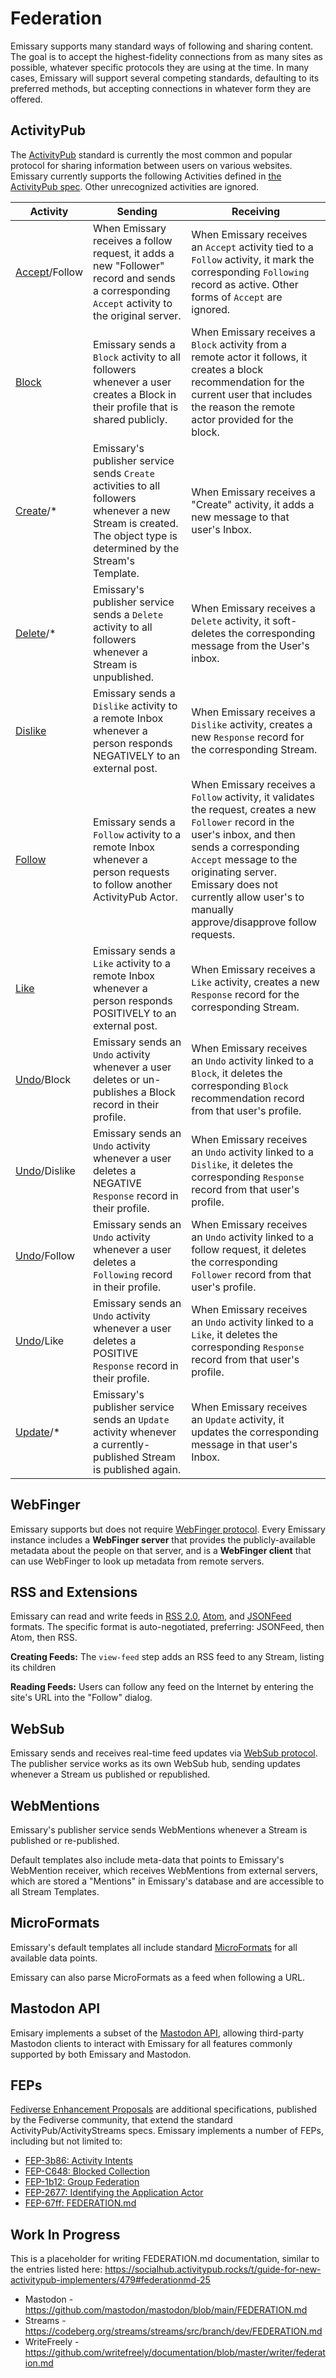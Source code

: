 # Federation

Emissary supports many standard ways of following and sharing content.  The goal is to accept the highest-fidelity connections from as many sites as possible, whatever specific protocols they are using at the time.  In many cases, Emissary will support several competing standards, defaulting to its preferred methods, but accepting connections in whatever form they are offered.

## ActivityPub

The [ActivityPub](https://activitypub.rocks) standard is currently the most common and popular protocol for sharing information between users on various websites.  Emissary currently supports the following Activities defined in [the ActivityPub spec](https://www.w3.org/TR/activitypub).  Other unrecognized activities are ignored.

| Activity | Sending | Receiving |
| -------- | ------- | --------- |
| [Accept](https://www.w3.org/TR/activitypub/#accept-activity-inbox)/Follow | When Emissary receives a follow request, it adds a new "Follower" record and sends a corresponding `Accept` activity to the original server. | When Emissary receives an `Accept` activity tied to a `Follow` activity, it mark the corresponding `Following` record as active. Other forms of `Accept` are ignored.|
| [Block](https://www.w3.org/TR/activitystreams-vocabulary/#dfn-block) | Emissary sends a `Block` activity to all followers whenever a user creates a Block in their profile that is shared publicly. | When Emissary receives a `Block` activity from a remote actor it follows, it creates a block recommendation for the current user that includes the reason the remote actor provided for the block. |
| [Create](https://www.w3.org/TR/activitypub/#create-activity-inbox)/* | Emissary's publisher service sends `Create` activities to all followers whenever a new Stream is created.  The object type is determined by the Stream's Template. | When Emissary receives a "Create" activity, it adds a new message to that user's Inbox. |
| [Delete](https://www.w3.org/TR/activitypub/#delete-activity-outbox)/* | Emissary's publisher service sends a `Delete` activity to all followers whenever a Stream is unpublished. | When Emissary receives a `Delete` activity, it soft-deletes the corresponding message from the User's inbox. |
| [Dislike](https://www.w3.org/TR/activitystreams-vocabulary/#dfn-dislike) | Emissary sends a `Dislike` activity to a remote Inbox whenever a person responds NEGATIVELY to an external post. | When Emissary receives a `Dislike` activity, creates a new `Response` record for the corresponding Stream. |
| [Follow](https://www.w3.org/TR/activitypub/#follow-activity-outbox) | Emissary sends a `Follow` activity to a remote Inbox whenever a person requests to follow another ActivityPub Actor. | When Emissary receives a `Follow` activity, it validates the request, creates a new `Follower` record in the user's inbox, and then sends a corresponding `Accept` message to the originating server.  Emissary does not currently allow user's to manually approve/disapprove follow requests. |
| [Like](https://www.w3.org/TR/activitystreams-vocabulary/#dfn-like) | Emissary sends a `Like` activity to a remote Inbox whenever a person responds POSITIVELY to an external post. | When Emissary receives a `Like` activity, creates a new `Response` record for the corresponding Stream. |
| [Undo](https://www.w3.org/TR/activitypub/#undo-activity-outbox)/Block | Emissary sends an `Undo` activity whenever a user deletes or un-publishes a Block record in their profile. | When Emissary receives an `Undo` activity linked to a `Block`, it deletes the corresponding `Block` recommendation record from that user's profile. |
| [Undo](https://www.w3.org/TR/activitypub/#undo-activity-outbox)/Dislike | Emissary sends an `Undo` activity whenever a user deletes a NEGATIVE `Response` record in their profile. | When Emissary receives an `Undo` activity linked to a `Dislike`, it deletes the corresponding `Response` record from that user's profile. |
| [Undo](https://www.w3.org/TR/activitypub/#undo-activity-outbox)/Follow | Emissary sends an `Undo` activity whenever a user deletes a `Following` record in their profile. | When Emissary receives an `Undo` activity linked to a follow request, it deletes the corresponding `Follower` record from that user's profile. |
| [Undo](https://www.w3.org/TR/activitypub/#undo-activity-outbox)/Like | Emissary sends an `Undo` activity whenever a user deletes a POSITIVE `Response` record in their profile. | When Emissary receives an `Undo` activity linked to a `Like`, it deletes the corresponding `Response` record from that user's profile. |
| [Update](https://www.w3.org/TR/activitypub/#update-activity-outbox)/* | Emissary's publisher service sends an `Update` activity whenever a currently-published Stream is published again. | When Emissary receives an `Update` activity, it updates the corresponding message in that user's Inbox.


## WebFinger

Emissary supports but does not require [WebFinger protocol](https://webfinger.net).  Every Emissary instance includes a **WebFinger server** that provides the publicly-available metadata about the people on that server, and is a **WebFinger client** that can use WebFinger to look up metadata from remote servers.

## RSS and Extensions

Emissary can read and write feeds in [RSS 2.0](https://en.wikipedia.org/wiki/RSS), [Atom](https://en.wikipedia.org/wiki/Atom_(web_standard)), and [JSONFeed](https://www.jsonfeed.org) formats.  The specific format is auto-negotiated, preferring: JSONFeed, then Atom, then RSS.

**Creating Feeds:** The `view-feed` step adds an RSS feed to any Stream, listing its children 

**Reading Feeds:** Users can follow any feed on the Internet by entering the site's URL into the "Follow" dialog.  

## WebSub

Emissary sends and receives real-time feed updates via [WebSub protocol](https://www.w3.org/TR/websub/).  The publisher service works as its own WebSub hub, sending updates whenever a Stream us published or republished.


## WebMentions

Emissary's publisher service sends WebMentions whenever a Stream is published or re-published.

Default templates also include meta-data that points to Emissary's WebMention receiver, which receives WebMentions from external servers, which are stored a "Mentions" in Emissary's database and are accessible to all Stream Templates.

## MicroFormats

Emissary's default templates all include standard [MicroFormats](https://indieweb.org/microformats) for all available data points.

Emissary can also parse MicroFormats as a feed when following a URL.

## Mastodon API

Emisary implements a subset of the [Mastodon API](https://docs.joinmastodon.org/api/), allowing third-party Mastodon clients to interact with Emissary for all features commonly supported by both Emissary and Mastodon.

## FEPs

[Fediverse Enhancement Proposals](https://w3id.org/fep) are additional specifications, published by the Fediverse community, that extend the standard ActivityPub/ActivityStreams specs.  Emissary implements a number of FEPs, including but not limited to:

* [FEP-3b86: Activity Intents](https://w3id.org/fep/3b86)
* [FEP-C648: Blocked Collection](https://w3id.org/fep/c648)
* [FEP-1b12: Group Federation](https://w3id.org/fep/1b12)
* [FEP-2677: Identifying the Application Actor](https://w3id.org/fep/2677)
* [FEP-67ff: FEDERATION.md](https://w3id.org/fep/67ff)

## Work In Progress

This is a placeholder for writing FEDERATION.md documentation, similar to the entries listed here:
https://socialhub.activitypub.rocks/t/guide-for-new-activitypub-implementers/479#federationmd-25

* Mastodon - https://github.com/mastodon/mastodon/blob/main/FEDERATION.md
* Streams - https://codeberg.org/streams/streams/src/branch/dev/FEDERATION.md
* WriteFreely - https://github.com/writefreely/documentation/blob/master/writer/federation.md
